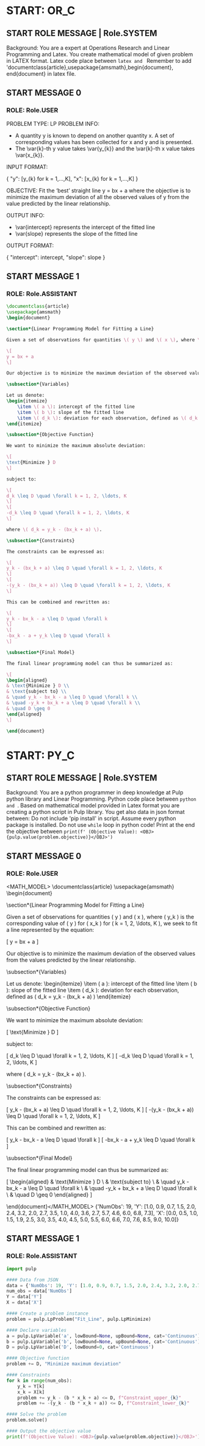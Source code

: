 # START: OR_C 
## START ROLE MESSAGE | Role.SYSTEM 
Background: You are a expert at Operations Research and Linear Programming and Latex. You create mathematical model of given problem in LATEX format. Latex code place between ```latex and ``` Remember to add 'documentclass{article},usepackage{amsmath},begin{document}, end{document} in latex file. 
## START MESSAGE 0 
### ROLE: Role.USER
<DESCRIPTION>
PROBLEM TYPE: LP
PROBLEM INFO:

- A quantity y is known to depend on another quantity x. A set of corresponding values has been collected for x and y and is presented.
- The \var{k}-th y value takes \var{y_{k}} and the \var{k}-th x value takes \var{x_{k}}.

INPUT FORMAT:

{
    "y": [y_{k} for k = 1,...,K],
    "x": [x_{k} for k = 1,...,K]
}


OBJECTIVE: Fit the ‘best’ straight line y = bx + a where the objective is to minimize the maximum deviation of all the observed values of y from the value predicted by the linear relationship.

OUTPUT INFO:

- \var{intercept} represents the intercept of the fitted line
- \var{slope} represents the slope of the fitted line

OUTPUT FORMAT:

{
    "intercept": intercept,
    "slope": slope
}
</DESCRIPTION>


## START MESSAGE 1 
### ROLE: Role.ASSISTANT
```latex
\documentclass{article}
\usepackage{amsmath}
\begin{document}

\section*{Linear Programming Model for Fitting a Line}

Given a set of observations for quantities \( y \) and \( x \), where \( y_k \) is the corresponding value of \( y \) for \( x_k \) for \( k = 1, 2, \ldots, K \), we seek to fit a line represented by the equation:

\[
y = bx + a
\]

Our objective is to minimize the maximum deviation of the observed values from the values predicted by the linear relationship.

\subsection*{Variables}

Let us denote:
\begin{itemize}
    \item \( a \): intercept of the fitted line
    \item \( b \): slope of the fitted line
    \item \( d_k \): deviation for each observation, defined as \( d_k = y_k - (bx_k + a) \)
\end{itemize}

\subsection*{Objective Function}

We want to minimize the maximum absolute deviation:

\[
\text{Minimize } D
\]

subject to:

\[
d_k \leq D \quad \forall k = 1, 2, \ldots, K
\]
\[
-d_k \leq D \quad \forall k = 1, 2, \ldots, K
\]

where \( d_k = y_k - (bx_k + a) \).

\subsection*{Constraints}

The constraints can be expressed as:

\[
y_k - (bx_k + a) \leq D \quad \forall k = 1, 2, \ldots, K
\]
\[
-(y_k - (bx_k + a)) \leq D \quad \forall k = 1, 2, \ldots, K
\]

This can be combined and rewritten as:

\[
y_k - bx_k - a \leq D \quad \forall k
\]
\[
-bx_k - a + y_k \leq D \quad \forall k
\]

\subsection*{Final Model}

The final linear programming model can thus be summarized as:

\[
\begin{aligned}
& \text{Minimize } D \\
& \text{subject to} \\
& \quad y_k - bx_k - a \leq D \quad \forall k \\
& \quad -y_k + bx_k + a \leq D \quad \forall k \\
& \quad D \geq 0
\end{aligned}
\]

\end{document}
```

# START: PY_C 
## START ROLE MESSAGE | Role.SYSTEM 
Background: You are a python programmer in deep knowledge at Pulp python library and Linear Programming. Python code place between ```python and ```. Based on mathematical model provided in Latex format you are creating a python script in Pulp library. You get also data in json format between: <DATA></DATA> Do not include 'pip install' in script. Assume every python package is installed. Do not use `while` loop in python code! Print at the end the objective between <OBJ></OBJ> `print(f' (Objective Value): <OBJ>{pulp.value(problem.objective)}</OBJ>')` 
## START MESSAGE 0 
### ROLE: Role.USER
<MATH_MODEL>
\documentclass{article}
\usepackage{amsmath}
\begin{document}

\section*{Linear Programming Model for Fitting a Line}

Given a set of observations for quantities \( y \) and \( x \), where \( y_k \) is the corresponding value of \( y \) for \( x_k \) for \( k = 1, 2, \ldots, K \), we seek to fit a line represented by the equation:

\[
y = bx + a
\]

Our objective is to minimize the maximum deviation of the observed values from the values predicted by the linear relationship.

\subsection*{Variables}

Let us denote:
\begin{itemize}
    \item \( a \): intercept of the fitted line
    \item \( b \): slope of the fitted line
    \item \( d_k \): deviation for each observation, defined as \( d_k = y_k - (bx_k + a) \)
\end{itemize}

\subsection*{Objective Function}

We want to minimize the maximum absolute deviation:

\[
\text{Minimize } D
\]

subject to:

\[
d_k \leq D \quad \forall k = 1, 2, \ldots, K
\]
\[
-d_k \leq D \quad \forall k = 1, 2, \ldots, K
\]

where \( d_k = y_k - (bx_k + a) \).

\subsection*{Constraints}

The constraints can be expressed as:

\[
y_k - (bx_k + a) \leq D \quad \forall k = 1, 2, \ldots, K
\]
\[
-(y_k - (bx_k + a)) \leq D \quad \forall k = 1, 2, \ldots, K
\]

This can be combined and rewritten as:

\[
y_k - bx_k - a \leq D \quad \forall k
\]
\[
-bx_k - a + y_k \leq D \quad \forall k
\]

\subsection*{Final Model}

The final linear programming model can thus be summarized as:

\[
\begin{aligned}
& \text{Minimize } D \\
& \text{subject to} \\
& \quad y_k - bx_k - a \leq D \quad \forall k \\
& \quad -y_k + bx_k + a \leq D \quad \forall k \\
& \quad D \geq 0
\end{aligned}
\]

\end{document}</MATH_MODEL>
<DATA>
{'NumObs': 19, 'Y': [1.0, 0.9, 0.7, 1.5, 2.0, 2.4, 3.2, 2.0, 2.7, 3.5, 1.0, 4.0, 3.6, 2.7, 5.7, 4.6, 6.0, 6.8, 7.3], 'X': [0.0, 0.5, 1.0, 1.5, 1.9, 2.5, 3.0, 3.5, 4.0, 4.5, 5.0, 5.5, 6.0, 6.6, 7.0, 7.6, 8.5, 9.0, 10.0]}</DATA>


## START MESSAGE 1 
### ROLE: Role.ASSISTANT
```python
import pulp

#### Data from JSON
data = {'NumObs': 19, 'Y': [1.0, 0.9, 0.7, 1.5, 2.0, 2.4, 3.2, 2.0, 2.7, 3.5, 1.0, 4.0, 3.6, 2.7, 5.7, 4.6, 6.0, 6.8, 7.3], 'X': [0.0, 0.5, 1.0, 1.5, 1.9, 2.5, 3.0, 3.5, 4.0, 4.5, 5.0, 5.5, 6.0, 6.6, 7.0, 7.6, 8.5, 9.0, 10.0]}
num_obs = data['NumObs']
Y = data['Y']
X = data['X']

#### Create a problem instance
problem = pulp.LpProblem("Fit_Line", pulp.LpMinimize)

#### Declare variables
a = pulp.LpVariable('a', lowBound=None, upBound=None, cat='Continuous')
b = pulp.LpVariable('b', lowBound=None, upBound=None, cat='Continuous')
D = pulp.LpVariable('D', lowBound=0, cat='Continuous')

#### Objective function
problem += D, "Minimize maximum deviation"

#### Constraints
for k in range(num_obs):
    y_k = Y[k]
    x_k = X[k]
    problem += y_k - (b * x_k + a) <= D, f"Constraint_upper_{k}"
    problem += -(y_k - (b * x_k + a)) <= D, f"Constraint_lower_{k}"

#### Solve the problem
problem.solve()

#### Output the objective value
print(f'(Objective Value): <OBJ>{pulp.value(problem.objective)}</OBJ>')
```


